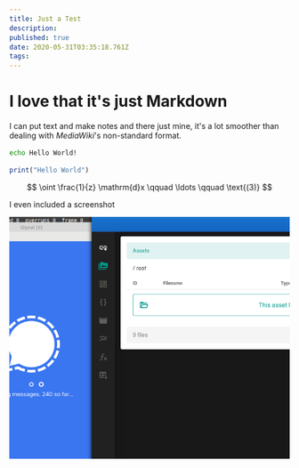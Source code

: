 ```yaml
---
title: Just a Test
description: 
published: true
date: 2020-05-31T03:35:18.761Z
tags: 
---
```


# I love that it's just Markdown

I can put text and make notes and there just mine, it's a lot smoother than dealing with *MediaWiki*'s non-standard format.

```bash
echo Hello World!
```

```jl
print("Hello World")
```


$$
\oint \frac{1}{z} \mathrm{d}x \qquad \ldots \qquad \text{(3)}
$$

I even included a screenshot

![I even Included a screenshot](/screenshot_from_2020-05-10_14-35-35.png)